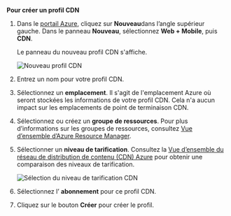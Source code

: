 **Pour créer un profil CDN**

1. Dans le [portail Azure](https://portal.azure.com), cliquez sur **Nouveau**dans l’angle supérieur gauche.  Dans le panneau **Nouveau**, sélectionnez **Web + Mobile**, puis **CDN**.
   
    Le panneau du nouveau profil CDN s'affiche.
   
    ![Nouveau profil CDN](./media/cdn-create-profile/new-cdn-profile-include.png)
2. Entrez un nom pour votre profil CDN.
3. Sélectionnez un **emplacement**.  Il s'agit de l'emplacement Azure où seront stockées les informations de votre profil CDN.  Cela n'a aucun impact sur les emplacements de point de terminaison CDN.
4. Sélectionnez ou créez un **groupe de ressources**.  Pour plus d’informations sur les groupes de ressources, consultez [Vue d’ensemble d’Azure Resource Manager](../articles/azure-resource-manager/resource-group-overview.md#resource-groups).
5. Sélectionner un **niveau de tarification**.  Consultez la [Vue d’ensemble du réseau de distribution de contenu (CDN) Azure](../articles/cdn/cdn-overview.md#azure-cdn-features) pour obtenir une comparaison des niveaux de tarification.
   
    ![Sélection du niveau de tarification CDN](./media/cdn-create-profile/cdn-choose-sku-include.png)
6. Sélectionnez l’ **abonnement** pour ce profil CDN.
7. Cliquez sur le bouton **Créer** pour créer le profil. 



<!--HONumber=Nov16_HO2-->


